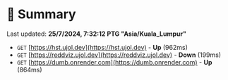 # 📖 Summary
Last updated: **25/7/2024, 7:32:12 PTG "Asia/Kuala_Lumpur"**

- `GET` [https://hst.ujol.dev](https://hst.ujol.dev) - **Up** (962ms)
- `GET` [https://reddviz.ujol.dev](https://reddviz.ujol.dev) - **Down** (199ms)
- `GET` [https://dumb.onrender.com](https://dumb.onrender.com) - **Up** (864ms)
